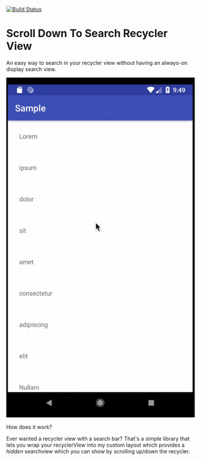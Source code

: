 [![Build Status](https://travis-ci.org/lnicolet/HiddenSearchWithRecyclerView.svg?branch=master)](https://travis-ci.org/lnicolet/HiddenSearchWithRecyclerView)

# Scroll Down To Search Recycler View
An easy way to search in your recycler view without having an always-on display search view.

![default sample](default_sample.gif)

How does it work?

Ever wanted a recycler view with a search bar? That's a simple library that lets you wrap your recyclerView into my custom layout which provides a _hidden_ searchview which you can show by scrolling up/down the recycler.
